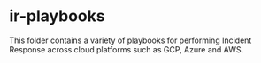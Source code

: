 # ir-playbooks
This folder contains a variety of playbooks for performing Incident Response across cloud platforms such as GCP, Azure and AWS.
